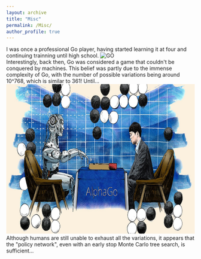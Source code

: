 ```yaml
---
layout: archive
title: "Misc"
permalink: /Misc/
author_profile: true
---
```

I was once a professional Go player, having started learning it at four and continuing trainning until high school. 
<img src="GO.png" alt="GO" width="630" height="800"><br>
Interestingly, back then, Go was considered a game that couldn't be conquered by machines. This belief was partly due to the immense complexity of Go, with the number of possible variations being around 
10^768, which is  similar to 361!
Until...
<img src="Alpha_Go.png" alt="Alpha Go" width="800" height="400"><br>
Although humans are still unable to exhaust all the variations, it appears that the "policy network", even with an early stop Monte Carlo tree search, is sufficient...
